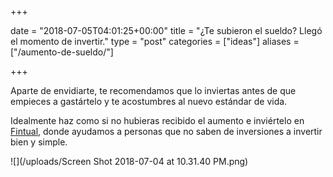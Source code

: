 +++

date = "2018-07-05T04:01:25+00:00"
title = "¿Te subieron el sueldo? Llegó el momento de invertir."
type = "post"
categories = ["ideas"]
aliases = ["/aumento-de-sueldo/"]

+++

Aparte de envidiarte, te recomendamos que lo inviertas antes de que empieces a gastártelo y te acostumbres al nuevo estándar de vida.

Idealmente haz como si no hubieras recibido el aumento e inviértelo en [Fintual,](www.fintual.cl) donde ayudamos a personas que no saben de inversiones a invertir bien y simple.

![](/uploads/Screen Shot 2018-07-04 at 10.31.40 PM.png)

